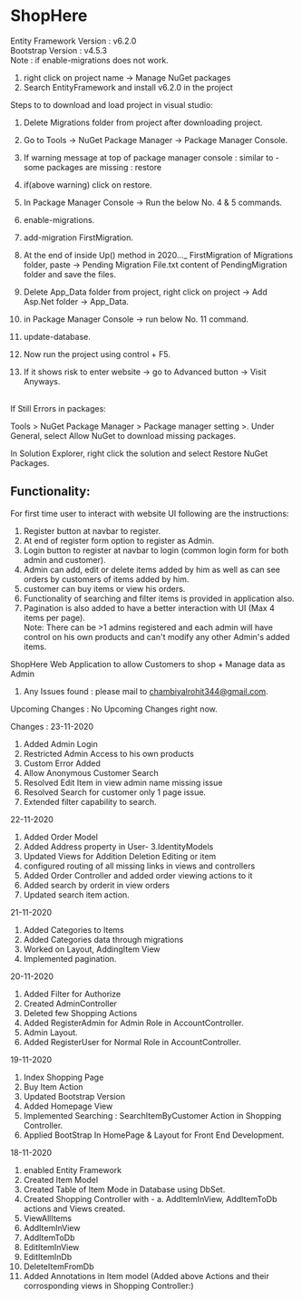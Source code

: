 # ShopHere
Entity Framework Version : v6.2.0     <br/>
Bootstrap Version : v4.5.3            <br/>
Note : if enable-migrations does not work.
  1. right click on project name -> Manage NuGet packages
  2. Search EntityFramework and install v6.2.0 in the project



Steps to to download and load project in visual studio:
  1. Delete Migrations folder from project after downloading project.
  2. Go to Tools -> NuGet Package Manager -> Package Manager Console.
  3. If warning message at top of package manager console : similar to - some packages are missing : restore
  4. if(above warning) click on restore.
  5. In Package Manager Console -> Run the below No. 4 & 5 commands.
  
  6. enable-migrations.
  7. add-migration FirstMigration.
  
  8. At the end of inside Up() method in 2020..._ FirstMigration of Migrations folder, paste -> Pending Migration File.txt content of PendingMigration folder and save the files.   
  9. Delete App_Data folder from project, right click on project -> Add Asp.Net folder -> App_Data.
  
  10. in Package Manager Console -> run below No. 11 command.
  
  11. update-database.
  
  12. Now run the project using control + F5.
  13. If it shows risk to enter website -> go to Advanced button -> Visit Anyways.    <br/>
  
  <br/>
  If Still Errors in packages:      <br/>
  
  Tools > NuGet Package Manager > Package manager setting >. Under General, select Allow NuGet to download missing packages.        <br/>
  
  In Solution Explorer, right click the solution and select Restore NuGet Packages.

Functionality:
 ----------------------
  For first time user to interact with website UI following are the instructions:
  1. Register button at navbar to register.
  2. At end of register form option to register as Admin.
  3. Login button to register at navbar to login (common login form for both admin and customer).
  4. Admin can add, edit or delete items added by him as well as can see orders by customers of items added by him.
  5. customer can buy items or view his orders.
  6. Functionality of searching and filter items is provided in application also.
  7. Pagination is also added to have a better interaction with UI (Max 4 items per page). <br />
Note: There can be >1 admins registered and each admin will have control on his own products and can't modify any other Admin's added items.<br/>

ShopHere Web Application to allow Customers to shop + Manage data as Admin
  1. Any Issues found : please mail to chambiyalrohit344@gmail.com.

Upcoming Changes :
  No Upcoming Changes right now.

Changes : 
23-11-2020
  1. Added Admin Login
  2. Restricted Admin Access to his own products
  3. Custom Error Added
  4. Allow Anonymous Customer Search
  5. Resolved Edit Item in view admin name missing issue
  6. Resolved Search for customer only 1 page issue.
  7. Extended filter capability to search.
  
22-11-2020
  1. Added Order Model
  2. Added Address property in User- 3.IdentityModels
  4. Updated Views for Addition Deletion Editing or item
  5. configured routing of all missing links in views and controllers
  6. Added Order Controller and added order viewing actions to it
  7. Added search by orderit in view orders
  8. Updated search item action.


  
21-11-2020
  1. Added Categories to Items
  2. Added Categories data through migrations
  3. Worked on Layout, AddingItem View
  4. Implemented pagination.
  
  
20-11-2020
  1. Added Filter for Authorize
  2. Created AdminController
  3. Deleted few Shopping Actions
  4. Added RegisterAdmin for Admin Role in AccountController.
  5. Admin Layout. 
  6. Added RegisterUser for Normal Role in AccountController.
  
19-11-2020
  1. Index Shopping Page
  2. Buy Item Action 
  3. Updated Bootstrap Version
  4. Added Homepage View
  5. Implemented Searching : SearchItemByCustomer Action in Shopping Controller.
  6. Applied BootStrap In HomePage & Layout for Front End Development.



18-11-2020 
  1. enabled Entity Framework
  2. Created Item Model
  3. Created Table of Item Mode in Database using DbSet.
  4. Created Shopping Controller with -
      a. AddItemInView, AddItemToDb actions and Views created.
  5. ViewAllItems
  6. AddItemInView
  7. AddItemToDb
  8. EditItemInView
  9. EditItemInDb
  10. DeleteItemFromDb
  11. Added Annotations in Item model
    (Added above Actions and their corrosponding views in Shopping Controller:)
